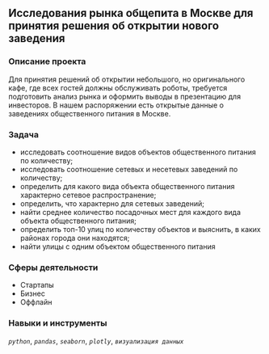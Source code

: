 ## Исследования рынка общепита в Москве для принятия решения об открытии нового заведения
### Описание проекта
Для принятия решений об открытии небольшого, но оригинального кафе, где всех гостей должны обслуживать роботы, требуется подготовить анализ рынка и оформить выводы в презентацию для инвесторов.
В нашем распоряжении есть открытые данные о заведениях общественного питания в Москве.

### Задача

- исследовать соотношение видов объектов общественного питания по количеству;
- исследовать соотношение сетевых и несетевых заведений по количеству;
- определить для какого вида объекта общественного питания характерно сетевое распространение;
- определить, что характерно для сетевых заведений;
- найти среднее количество посадочных мест для каждого вида объекта общественного питания;
- определить топ-10 улиц по количеству объектов и выяснить, в каких районах города они находятся;
- найти улицы с одним объектом общественного питания

### Сферы деятельности

- Стартапы
- Бизнес
- Оффлайн


### Навыки и инструменты
*`python`*, *`pandas`*, *`seaborn`*, *`plotly`*, *`визуализация данных`*

